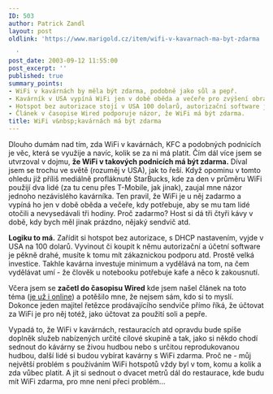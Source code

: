 ```yaml
---
ID: 503
author: Patrick Zandl
layout: post
oldlink: 'https://www.marigold.cz/item/wifi-v-kavarnach-ma-byt-zdarma

  '
post_date: 2003-09-12 11:55:00
post_excerpt: ''
published: true
summary_points:
- WiFi v kavárnách by měla být zdarma, podobně jako sůl a pepř.
- Kavárník v USA vypíná WiFi jen v době oběda a večeře pro zvýšení obratu.
- Hotspot bez autorizace stojí v USA 100 dolarů, autorizační software je drahý.
- Článek v časopise Wired podporuje názor, že WiFi má být zdarma.
title: WiFi v&nbsp;kavárnách má být zdarma
---
```


<p>
Dlouho dumám nad tím, zda WiFi v kavárnách, KFC a podobných podnicích je věc, která se využije a navíc, kolik se za ni má platit. Čím dál více jsem se utvrzoval v dojmu, <STRONG>že WiFi v takových podnicích má být zdarma.</STRONG> Díval jsem se trochu ve světě (rozuměj v USA), jak to řeší. Když opominu v tomto ohledu již příliš mediálně profláknuté StarBucks, kde za den v průměru WiFi použijí dva lidé (za tu cenu přes T-Mobile, jak jinak), zaujal mne názor jednoho nezávislého kavárníka. Ten pravil, že WiFi je u něj zadarmo a vypíná ho jen v době oběda a večeře, kdy potřebuje, aby se mu tam lidé otočili a nevysedávali tři hodiny. Proč zadarmo? Host si dá tři čtyři kávy v době, kdy bych měl jinak prázdno, nějaký sendvič atd. </p>

<p>
<STRONG>Logiku to má.</STRONG> Zařídit si hotspot bez autorizace, s DHCP nastavením, vyjde v USA na 100 dolarů. Vyvinout či koupit k němu autorizační a účetní software je pěkně drahé, musíte k tomu mít zákaznickou podporu atd. Prostě velká investice. Takhle kavárna investuje minimum a vydělává na tom, na čem vydělávat umí - že člověk u notebooku potřebuje kafe a něco k zakousnutí. </p>

<p>
Včera jsem se <STRONG>začetl do časopisu Wired</STRONG> kde jsem našel článek na toto téma (<A href="http://www.wired.com/wired/archive/11.09/start.html?pg=4" target=_blank>je už i online</A>) a potěšilo mne, že nejsem sám, kdo si to myslí. Dokonce jeden majitel řetězce prodávajícího sendviče přímo říká, že účtovat za WiFi je pro něj totéž, jako účtovat za použití soli a pepře. </p>

<p>
Vypadá to, že WiFi v kavárnách, restauracích atd opravdu bude spíše doplněk služeb nabízených určité cílové skupině a tak, jako si někdo chodí sednout do kávárny se živou hudbou nebo s určitou reprodukovanou hudbou, další lidé si budou vybírat kavárny s WiFi zdarma. Proč ne - můj největší problém s používáním WiFi hotspotů vždy byl v tom, komu a kolik a zda vůbec platit. A jít si sednout o dvacet metrů dál do restaurace, kde budu mít WiFi zdarma, pro mne není přeci problém...</p>